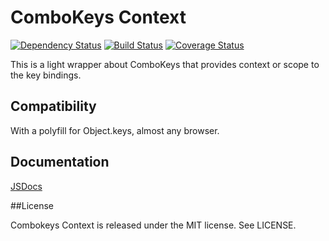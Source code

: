 # ComboKeys Context

[![Dependency Status](https://david-dm.org/MitMaro/combokeys-context.svg)](https://david-dm.org/MitMaro/combokeys-context)
[![Build Status](https://travis-ci.org/MitMaro/combokeys-context.svg)](https://travis-ci.org/MitMaro/combokeys-context)
[![Coverage Status](https://coveralls.io/repos/MitMaro/combokeys-context/badge.svg?branch=master)](https://coveralls.io/r/MitMaro/combokeys-context?branch=master)

This is a light wrapper about ComboKeys that provides context or scope to the key bindings.

## Compatibility

With a polyfill for Object.keys, almost any browser.

## Documentation

[JSDocs](http://www.mitmaro.ca/combokeys-context/)

##License

Combokeys Context is released under the MIT license. See LICENSE.
